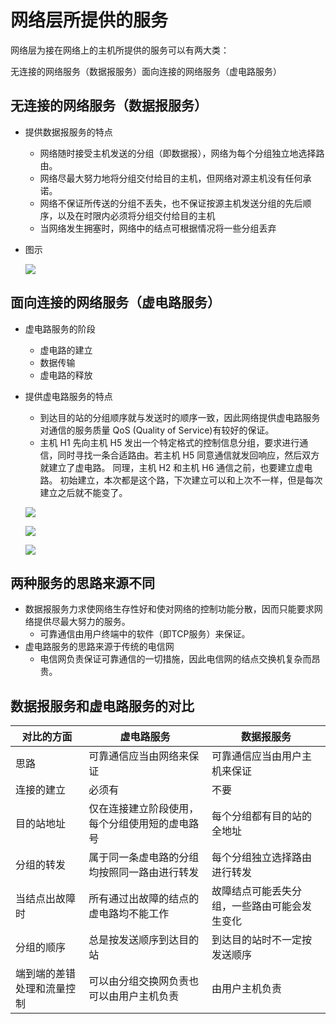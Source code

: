 # 网络层所提供的服务

网络层为接在网络上的主机所提供的服务可以有两大类：

无连接的网络服务（数据报服务）面向连接的网络服务（虚电路服务）



## 无连接的网络服务（数据报服务）

- 提供数据报服务的特点

  - 网络随时接受主机发送的分组（即数据报），网络为每个分组独立地选择路由。
  - 网络尽最大努力地将分组交付给目的主机，但网络对源主机没有任何承诺。
  - 网络不保证所传送的分组不丢失，也不保证按源主机发送分组的先后顺序，以及在时限内必须将分组交付给目的主机
  - 当网络发生拥塞时，网络中的结点可根据情况将一些分组丢弃

- 图示

  ![](https://raw.githubusercontent.com/ZanderZhao/images/master/img2019/20191223135035.png)

## 面向连接的网络服务（虚电路服务）

- 虚电路服务的阶段

  - 虚电路的建立
  - 数据传输
  - 虚电路的释放

- 提供虚电路服务的特点

  - 到达目的站的分组顺序就与发送时的顺序一致，因此网络提供虚电路服务对通信的服务质量 QoS (Quality of Service)有较好的保证。
  - 主机 H1 先向主机 H5 发出一个特定格式的控制信息分组，要求进行通信，同时寻找一条合适路由。若主机 H5 同意通信就发回响应，然后双方就建立了虚电路。 同理，主机 H2 和主机 H6 通信之前，也要建立虚电路。 初始建立，本次都是这个路，下次建立可以和上次不一样，但是每次建立之后就不能变了。

  ![](https://raw.githubusercontent.com/ZanderZhao/images/master/img2019/20191223135207.png)

  

  ![](https://raw.githubusercontent.com/ZanderZhao/images/master/img2019/20191223135303.png)

  ![](https://raw.githubusercontent.com/ZanderZhao/images/master/img2019/20191223135355.png)

  

  

## 两种服务的思路来源不同

- 数据报服务力求使网络生存性好和使对网络的控制功能分散，因而只能要求网络提供尽最大努力的服务。
  - 可靠通信由用户终端中的软件（即TCP服务）来保证。
- 虚电路服务的思路来源于传统的电信网
  - 电信网负责保证可靠通信的一切措施，因此电信网的结点交换机复杂而昂贵。

## 数据报服务和虚电路服务的对比

| 对比的方面                 | 虚电路服务                                     | 数据报服务                                   |
| -------------------------- | ---------------------------------------------- | -------------------------------------------- |
| 思路                       | 可靠通信应当由网络来保证                       | 可靠通信应当由用户主机来保证                 |
| 连接的建立                 | 必须有                                         | 不要                                         |
| 目的站地址                 | 仅在连接建立阶段使用，每个分组使用短的虚电路号 | 每个分组都有目的站的全地址                   |
| 分组的转发                 | 属于同一条虚电路的分组均按照同一路由进行转发   | 每个分组独立选择路由进行转发                 |
| 当结点出故障时             | 所有通过出故障的结点的虚电路均不能工作         | 故障结点可能丢失分组，一些路由可能会发生变化 |
| 分组的顺序                 | 总是按发送顺序到达目的站                       | 到达目的站时不一定按发送顺序                 |
| 端到端的差错处理和流量控制 | 可以由分组交换网负责也可以由用户主机负责       | 由用户主机负责                               |

​                                                                 